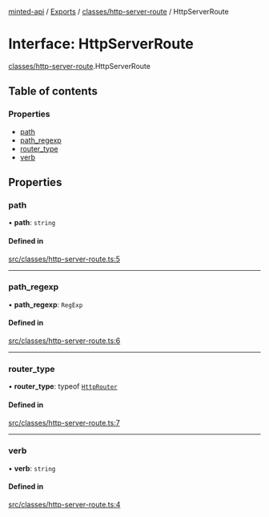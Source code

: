 [minted-api](../README.md) / [Exports](../modules.md) / [classes/http-server-route](../modules/classes_http_server_route.md) / HttpServerRoute

# Interface: HttpServerRoute

[classes/http-server-route](../modules/classes_http_server_route.md).HttpServerRoute

## Table of contents

### Properties

- [path](classes_http_server_route.HttpServerRoute.md#path)
- [path\_regexp](classes_http_server_route.HttpServerRoute.md#path_regexp)
- [router\_type](classes_http_server_route.HttpServerRoute.md#router_type)
- [verb](classes_http_server_route.HttpServerRoute.md#verb)

## Properties

### path

• **path**: `string`

#### Defined in

[src/classes/http-server-route.ts:5](https://github.com/ianzepp/minted-api-ts/blob/05123f2/src/classes/http-server-route.ts#L5)

___

### path\_regexp

• **path\_regexp**: `RegExp`

#### Defined in

[src/classes/http-server-route.ts:6](https://github.com/ianzepp/minted-api-ts/blob/05123f2/src/classes/http-server-route.ts#L6)

___

### router\_type

• **router\_type**: typeof [`HttpRouter`](../classes/classes_http_router.HttpRouter.md)

#### Defined in

[src/classes/http-server-route.ts:7](https://github.com/ianzepp/minted-api-ts/blob/05123f2/src/classes/http-server-route.ts#L7)

___

### verb

• **verb**: `string`

#### Defined in

[src/classes/http-server-route.ts:4](https://github.com/ianzepp/minted-api-ts/blob/05123f2/src/classes/http-server-route.ts#L4)
